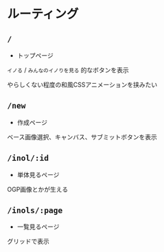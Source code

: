 # ルーティング

## `/`

- トップページ

`イノる` / `みんなのイノりを見る` 的なボタンを表示

やらしくない程度の和風CSSアニメーションを挟みたい

## `/new`

- 作成ページ

ベース画像選択、キャンバス、サブミットボタンを表示

## `/inol/:id`

- 単体見るページ

OGP画像とかが生える

## `/inols/:page`

- 一覧見るページ

グリッドで表示
